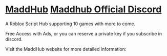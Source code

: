 # <a href="https://maddhub.webador.com/">MaddHub</a> <a href="https://discord.com/servers/maddhub-official-906957649956991036">Maddhub Official Discord</a>


A Roblox Script Hub supporting 10 games with more to come.


Free Access with Ads, or you can reserve a private key if you subscribe in discord.


Visit the MaddHub website for more detailed information:





